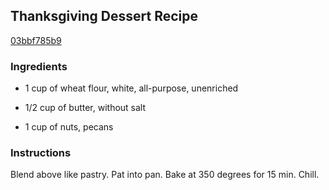 ## Thanksgiving Dessert Recipe

[03bbf785b9](http://cookeatshare.com/recipes/thanksgiving-dessert-17989)

### Ingredients

 - 1 cup of wheat flour, white, all-purpose, unenriched

 - 1/2 cup of butter, without salt

 - 1 cup of nuts, pecans

### Instructions

Blend above like pastry. Pat into pan. Bake at 350 degrees for 15 min. Chill.